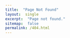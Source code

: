 ```yaml
---
title:  "Page Not Found"
layout:  single
excerpt:  "Page not found."
sitemap:  false
permalink: /404.html
---
```

